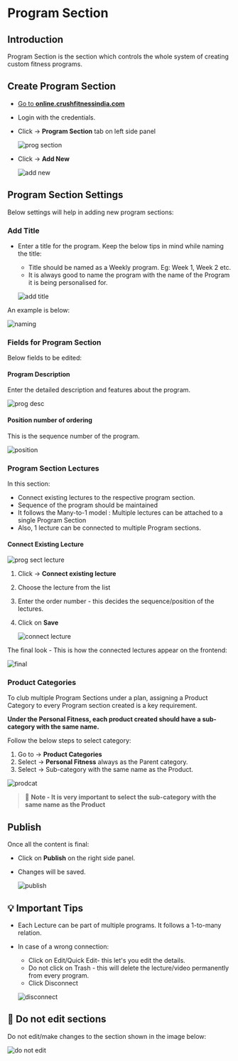 #   **Program Section**

##  **Introduction**

Program Section is the section which controls the whole system of creating custom fitness programs.

## **Create Program Section**

*   <a href="https://online.crushfitnessindia.com/wp-admin" target="_blank">Go to **online.crushfitnessindia.com**</a>
*   Login with the credentials.
*   Click -> **Program Section** tab on left side panel

    ![prog section](../images/Program-Section/progsect.jpg)

*   Click -> **Add New**

    ![add new](../images/Program-Section/addnew.jpg)

##  **Program Section Settings**

Below settings will help in adding new program sections:

### **Add Title**

*   Enter a title for the program. Keep the below tips in mind while naming the title:

    -   Title should be named as a Weekly program. Eg: Week 1, Week 2 etc.
    -   It is always good to name the program with the name of the Program it is being personalised for.

    ![add title](../images/Program-Section/addtitle.jpg)

An example is below:

![naming](../images\Program-Section\naming.jpg)

### **Fields for Program Section**

Below fields to be edited:

####    **Program Description**

Enter the detailed description and features about the program.

![prog desc](../images/Program-Section/progdesc.jpg)

####    **Position number of ordering**

This is the sequence number of the program.

![position](../images/Program-Section/positionorder.jpg)

### **Program Section Lectures**

In this section:

-   Connect existing lectures to the respective program section.
-   Sequence of the program should be maintained
-   It follows the Many-to-1 model : Multiple lectures can be attached to a single Program Section
-   Also, 1 lecture can be connected to multiple Program sections.

####    **Connect Existing Lecture**

![prog sect lecture](../images/Program-Section/progsectlect.jpg)

1. Click -> **Connect existing lecture**
2. Choose the lecture from the list
3. Enter the order number - this decides the sequence/position of the lectures. 
4. Click on **Save**

    ![connect lecture](../images/Program-Section/selectlecture.jpg)

The final look - This is how the connected lectures appear on the frontend:

![final](../images\Program-Section\final.jpg)

### **Product Categories**

To club multiple Program Sections under a plan, assigning a Product Category to every Program section created is a key requirement.

**Under the Personal Fitness, each product created should have a sub-category with the same name.**

Follow the below steps to select category:

1.  Go to -> **Product Categories**
2.  Select -> **Personal Fitness** always as the Parent category.
3.  Select -> Sub-category with the same name as the Product.

![prodcat](../images\Program-Section\prodcat.jpg)

>   :memo: **Note - It is very important to select the sub-category with the same name as the Product**

## **Publish**

Once all the content is final:

-   Click on **Publish** on the right side panel.
-   Changes will be saved.

    ![publish](../images/Program-Section/publish.jpg)


## :bulb: **Important Tips**

-   Each Lecture can be part of multiple programs. It follows a 1-to-many relation.
-   In case of a wrong connection:

    - Click on Edit/Quick Edit- this let's you edit the details.
    - Do not click on Trash - this will delete the lecture/video permanently from every program.
    - Click Disconnect

    ![disconnect](../images/Program-Section/disconnect.jpg)

##  :no_entry_sign: **Do not edit sections**

Do not edit/make changes to the section shown in the image below:

![do not edit](../images/Program-Section/donotedit.jpg)



